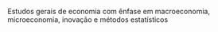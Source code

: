 Estudos gerais de economia com ênfase em macroeconomia, microeconomia, inovação e métodos estatísticos
